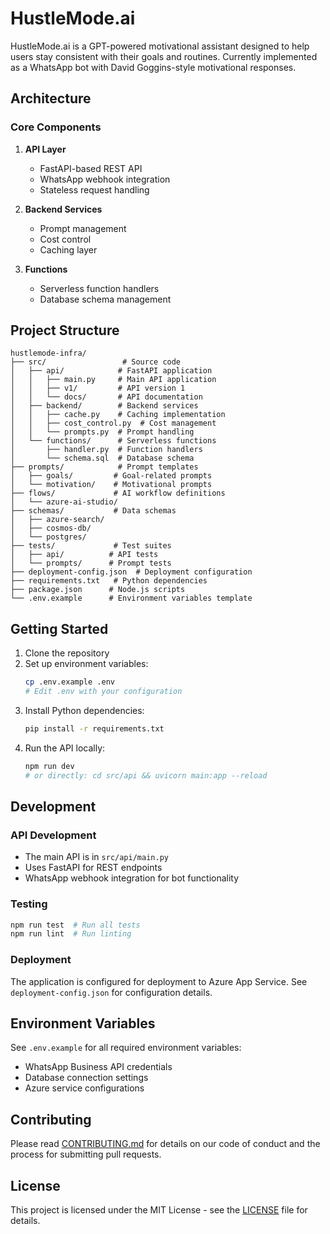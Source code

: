 # HustleMode.ai

HustleMode.ai is a GPT-powered motivational assistant designed to help users stay consistent with their goals and routines. Currently implemented as a WhatsApp bot with David Goggins-style motivational responses.

## Architecture

### Core Components

1. **API Layer**
   - FastAPI-based REST API
   - WhatsApp webhook integration
   - Stateless request handling

2. **Backend Services**
   - Prompt management
   - Cost control
   - Caching layer

3. **Functions**
   - Serverless function handlers
   - Database schema management

## Project Structure

```
hustlemode-infra/
├── src/                 # Source code
│   ├── api/            # FastAPI application
│   │   ├── main.py     # Main API application
│   │   ├── v1/         # API version 1
│   │   └── docs/       # API documentation
│   ├── backend/        # Backend services
│   │   ├── cache.py    # Caching implementation
│   │   ├── cost_control.py  # Cost management
│   │   └── prompts.py  # Prompt handling
│   └── functions/      # Serverless functions
│       ├── handler.py  # Function handlers
│       └── schema.sql  # Database schema
├── prompts/            # Prompt templates
│   ├── goals/         # Goal-related prompts
│   └── motivation/    # Motivational prompts
├── flows/             # AI workflow definitions
│   └── azure-ai-studio/
├── schemas/           # Data schemas
│   ├── azure-search/
│   ├── cosmos-db/
│   └── postgres/
├── tests/             # Test suites
│   ├── api/          # API tests
│   └── prompts/      # Prompt tests
├── deployment-config.json  # Deployment configuration
├── requirements.txt   # Python dependencies
├── package.json      # Node.js scripts
└── .env.example      # Environment variables template
```

## Getting Started

1. Clone the repository
2. Set up environment variables:
   ```bash
   cp .env.example .env
   # Edit .env with your configuration
   ```
3. Install Python dependencies:
   ```bash
   pip install -r requirements.txt
   ```
4. Run the API locally:
   ```bash
   npm run dev
   # or directly: cd src/api && uvicorn main:app --reload
   ```

## Development

### API Development
- The main API is in `src/api/main.py`
- Uses FastAPI for REST endpoints
- WhatsApp webhook integration for bot functionality

### Testing
```bash
npm run test  # Run all tests
npm run lint  # Run linting
```

### Deployment
The application is configured for deployment to Azure App Service. See `deployment-config.json` for configuration details.

## Environment Variables

See `.env.example` for all required environment variables:
- WhatsApp Business API credentials
- Database connection settings
- Azure service configurations

## Contributing

Please read [CONTRIBUTING.md](CONTRIBUTING.md) for details on our code of conduct and the process for submitting pull requests.

## License

This project is licensed under the MIT License - see the [LICENSE](LICENSE) file for details.
